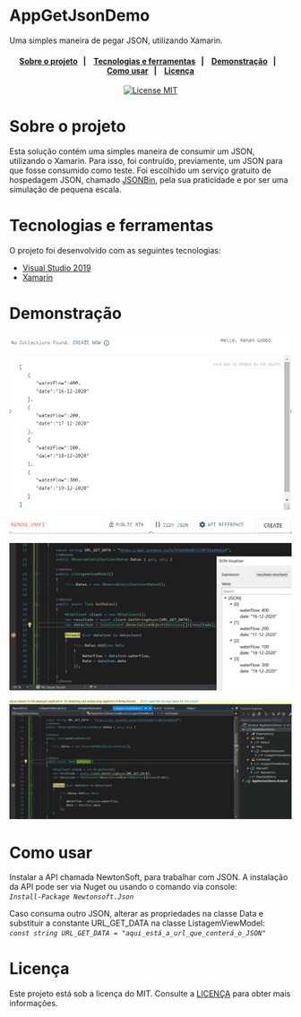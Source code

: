 # AppGetJsonDemo
Uma simples maneira de pegar JSON, utilizando Xamarin. 


<h4 align="center"> 
  <a href="#sobre-o-projeto">Sobre o projeto</a>&nbsp;&nbsp;&nbsp;|&nbsp;&nbsp;&nbsp;
  <a href="#Tecnologias-e-ferramentas">Tecnologias e ferramentas</a>&nbsp;&nbsp;&nbsp;|&nbsp;&nbsp;&nbsp;
  <a href="#Demonstração">Demonstração</a>&nbsp;&nbsp;&nbsp;|&nbsp;&nbsp;&nbsp;
  </br>
  <a href="#Como-usar">Como usar</a>&nbsp;&nbsp;&nbsp;|&nbsp;&nbsp;&nbsp;
  <a href="#Licença">Licença</a>
</h4>

<p align="center">
  <a href="https://opensource.org/licenses/MIT">
    <img src="https://img.shields.io/badge/License-MIT-blue.svg" alt="License MIT">
  </a>
</p>

# Sobre o projeto

Esta solução contém uma simples maneira de consumir um JSON, utilizando o Xamarin. Para isso, foi contruído, previamente, um JSON para que fosse consumido como teste.
Foi escolhido um serviço gratuito de hospedagem JSON, chamado [JSONBin](https://jsonbin.io/), pela sua praticidade e por ser uma simulação de pequena escala.

# Tecnologias e ferramentas

O projeto foi desenvolvido com as seguintes tecnologias:

- [Visual Studio 2019](https://dotnet.microsoft.com/download/dotnet-core/3.1)
- [Xamarin](https://dotnet.microsoft.com/apps/xamarin)

# Demonstração

![JSON](https://github.com/renanegobbi/AppGetJsonDemo/blob/main/Github/JSONBin.png)

![GetJsonXamarin](https://github.com/renanegobbi/AppGetJsonDemo/blob/main/Github/XamGetJson.png)

![Example](https://github.com/renanegobbi/AppGetJsonDemo/blob/main/Github/Example.gif)

# Como usar

Instalar a API chamada NewtonSoft, para trabalhar com JSON. A instalação da API pode ser via Nuget ou usando o comando via console:                 
*`Install-Package Newtonsoft.Json`*

Caso consuma outro JSON, alterar as propriedades na classe Data e substituir a constante URL_GET_DATA na classe ListagemViewModel:                       
*`const string URL_GET_DATA = "aqui_está_a_url_que_conterá_o_JSON"`*

# Licença
Este projeto está sob a licença do MIT. Consulte a [LICENÇA](https://github.com/TesteReteste/lim/blob/master/LICENSE) para obter mais informações.
